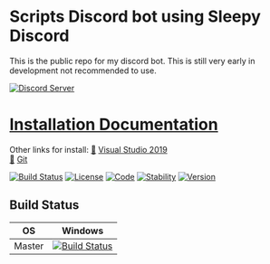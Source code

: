 # Scripts Discord bot using Sleepy Discord

This is the public repo for my discord bot.
This is still very early in development not recommended to use.

[![Discord Server](https://discordapp.com/api/guilds/354003394718859275/embed.png?style=banner2)](discord.gg/D2YJFBm)

# [Installation Documentation](https://github.com/Xean00796/Discord-bot-cpp/wiki/Installation-guide.)
Other links for install:
[:link:](https://visualstudio.microsoft.com/ "Visual Studio 2019") [Visual Studio 2019](https://visualstudio.microsoft.com/)<br />
[:link:](https://git-scm.com/ "Git") [Git](https://git-scm.com/)<br />

[![Build Status](https://travis-ci.org/{script20}/{Discord-bot-cpp}.png?branch=master)](https://travis-ci.org/{script20}/{Discord-bot-cpp})
[![License](http://img.shields.io/:license-mit-blue.svg?style=flat-square)](http://badges.org)
[![Code](http://img.shields.io/:code-c++-cyan.svg?style=flat-square)](http://badges.org)
[![Stability](http://img.shields.io/:version-Unstable-red.svg?style=flat-square)](http://badges.org)
[![Version](http://img.shields.io/:version-0.0-red.svg?style=flat-square)](http://badges.org)

## Build Status
| OS | Windows |
| ------ | ------- |
| Master   | [![Build Status](https://dev.azure.com/wuhao64/sleepy-discord/_apis/build/status/yourWaifu.sleepy-discord?branchName=master)](https://dev.azure.com/wuhao64/sleepy-discord/_build/?definitionId=2)
